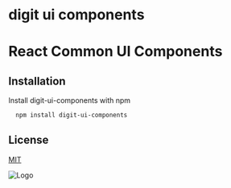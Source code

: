
# digit ui components      

# React Common UI Components

## Installation

Install digit-ui-components with npm

```bash
  npm install digit-ui-components
```
    


## License

[MIT](https://choosealicense.com/licenses/mit/)


![Logo](https://s3.ap-south-1.amazonaws.com/works-dev-asset/mseva-lightPaperPrimary-logo.png)


